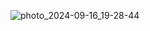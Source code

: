 ![photo_2024-09-16_19-28-44](https://github.com/user-attachments/assets/dd17d719-df21-40c0-8cb6-c7ebdf884da2)
